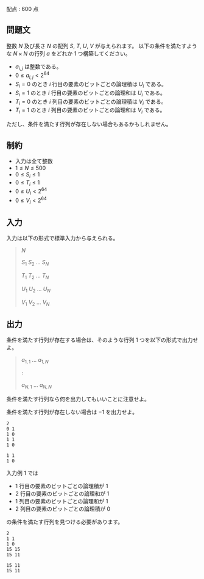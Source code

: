 配点 : $600$ 点

## 問題文

整数 $N$ 及び長さ $N$ の配列
 $S$,  $T$,  $U$,   $V$ が与えられます。
以下の条件を満たすような $N \times N$ の行列  $a$ をどれか $1$ つ構築してください。

- $a_{i,j}$ は整数である。
- $0 \leq a_{i,j} \lt 2^{64}$
- $S_{i} = 0$ のとき $i$ 行目の要素のビットごとの論理積は $U_{i}$ である。
- $S_{i} = 1$ のとき $i$ 行目の要素のビットごとの論理和は $U_{i}$ である。
- $T_{i} = 0$ のとき $i$ 列目の要素のビットごとの論理積は $V_{i}$ である。
- $T_{i} = 1$ のとき $i$ 列目の要素のビットごとの論理和は $V_{i}$ である。

ただし、条件を満たす行列が存在しない場合もあるかもしれません。

## 制約

- 入力は全て整数
- $1 \leq N \leq 500$
- $0 \leq S_{i} \leq 1$
- $0 \leq T_{i} \leq 1$
- $0 \leq U_{i} \lt 2^{64}$
- $0 \leq V_{i} \lt 2^{64}$

## 入力

入力は以下の形式で標準入力から与えられる。

> $N$
> 
> $S_{1}$ $S_{2}$ $...$  $S_{N}$
> 
> $T_{1}$ $T_{2}$ $...$  $T_{N}$
> 
> $U_{1}$ $U_{2}$ $...$  $U_{N}$
> 
> $V_{1}$ $V_{2}$ $...$  $V_{N}$

## 出力

条件を満たす行列が存在する場合は、そのような行列 $1$ つを以下の形式で出力せよ。

> $a_{1,1}$ $...$  $a_{1,N}$
> 
> $:$
> 
> $a_{N,1}$ $...$  $a_{N,N}$

条件を満たす行列なら何を出力してもいいことに注意せよ。

条件を満たす行列が存在しない場合は $-1$ を出力せよ。

```input1
2
0 1
1 0
1 1
1 0
```

```output1
1 1
1 0
```

入力例 $1$ では

- $1$ 行目の要素のビットごとの論理積が $1$
- $2$ 行目の要素のビットごとの論理和が $1$
- $1$ 列目の要素のビットごとの論理和が $1$
- $2$ 列目の要素のビットごとの論理積が $0$

の条件を満たす行列を見つける必要があります。

```input2
2
1 1
1 0
15 15
15 11
```

```output2
15 11
15 11
```